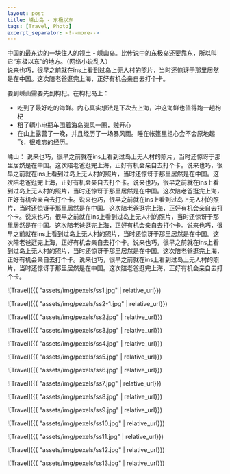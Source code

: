 ```yaml
---
layout: post
title: 嵊山岛 - 东极以东
tags: [Travel, Photo]
excerpt_separator: <!--more-->
---
```


中国的最东边的一块住人的领土 - 嵊山岛。比传说中的东极岛还要靠东，所以叫它“东极以东”的地方。（网络小说乱入）  
说来也巧，很早之前就在ins上看到过岛上无人村的照片，当时还惊讶于那里居然是在中国。这次陪老爸逛完上海，正好有机会亲自去打个卡。

要到嵊山需要先到枸杞。在枸杞岛上：
* 吃到了最好吃的海鲜。内心真实想法是下次去上海，冲这海鲜也值得跑一趟枸杞  
* 租了辆小电瓶车围着海岛兜风一圈，贼开心    
* 在山上露营了一晚，并且经历了一场暴风雨。睡在帐篷里担心会不会原地起飞，很难忘的经历。  
  
  
嵊山： 
说来也巧，很早之前就在ins上看到过岛上无人村的照片，当时还惊讶于那里居然是在中国。这次陪老爸逛完上海，正好有机会亲自去打个卡。说来也巧，很早之前就在ins上看到过岛上无人村的照片，当时还惊讶于那里居然是在中国。这次陪老爸逛完上海，正好有机会亲自去打个卡。说来也巧，很早之前就在ins上看到过岛上无人村的照片，当时还惊讶于那里居然是在中国。这次陪老爸逛完上海，正好有机会亲自去打个卡。说来也巧，很早之前就在ins上看到过岛上无人村的照片，当时还惊讶于那里居然是在中国。这次陪老爸逛完上海，正好有机会亲自去打个卡。说来也巧，很早之前就在ins上看到过岛上无人村的照片，当时还惊讶于那里居然是在中国。这次陪老爸逛完上海，正好有机会亲自去打个卡。说来也巧，很早之前就在ins上看到过岛上无人村的照片，当时还惊讶于那里居然是在中国。这次陪老爸逛完上海，正好有机会亲自去打个卡。说来也巧，很早之前就在ins上看到过岛上无人村的照片，当时还惊讶于那里居然是在中国。这次陪老爸逛完上海，正好有机会亲自去打个卡。说来也巧，很早之前就在ins上看到过岛上无人村的照片，当时还惊讶于那里居然是在中国。这次陪老爸逛完上海，正好有机会亲自去打个卡。


![Travel]({{ "assets/img/pexels/ss1.jpg" | relative_url}})


![Travel]({{ "assets/img/pexels/ss2-1.jpg" | relative_url}})


![Travel]({{ "assets/img/pexels/ss2.jpg" | relative_url}})


![Travel]({{ "assets/img/pexels/ss3.jpg" | relative_url}})


![Travel]({{ "assets/img/pexels/ss4.jpg" | relative_url}})


![Travel]({{ "assets/img/pexels/ss5.jpg" | relative_url}})


![Travel]({{ "assets/img/pexels/ss6.jpg" | relative_url}})


![Travel]({{ "assets/img/pexels/ss7.jpg" | relative_url}})


![Travel]({{ "assets/img/pexels/ss8.jpg" | relative_url}})


![Travel]({{ "assets/img/pexels/ss9.jpg" | relative_url}})


![Travel]({{ "assets/img/pexels/ss10.jpg" | relative_url}})


![Travel]({{ "assets/img/pexels/ss11.jpg" | relative_url}})


![Travel]({{ "assets/img/pexels/ss12.jpg" | relative_url}})


![Travel]({{ "assets/img/pexels/ss13.jpg" | relative_url}})
